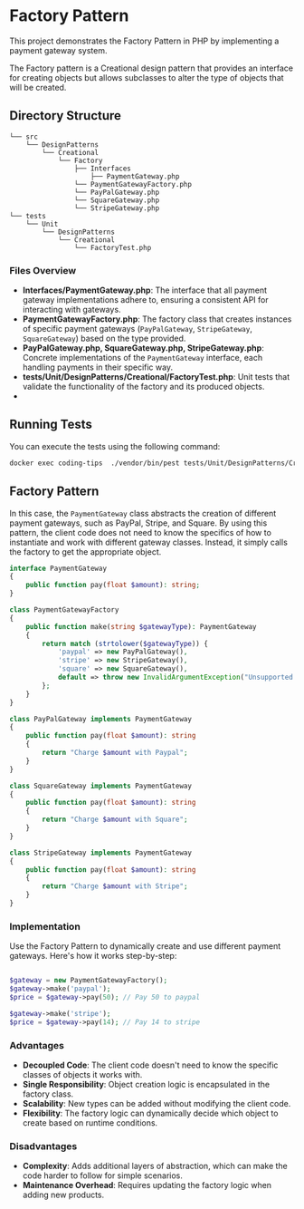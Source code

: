 # Factory Pattern
This project demonstrates the Factory Pattern in PHP by implementing a payment gateway system. 

The Factory pattern is a Creational design pattern that provides an interface for creating objects but allows subclasses to alter the type of objects that will be created.

## Directory Structure

```
└── src  
    └── DesignPatterns  
        └── Creational   
            └── Factory  
                ├── Interfaces
                    ├── PaymentGateway.php   
                └── PaymentGatewayFactory.php  
                └── PayPalGateway.php  
                └── SquareGateway.php  
                └── StripeGateway.php  
└── tests  
    └── Unit  
        └── DesignPatterns  
            └── Creational  
                └── FactoryTest.php  
```

### Files Overview

- **Interfaces/PaymentGateway.php**: The interface that all payment gateway implementations adhere to, ensuring a consistent API for interacting with gateways.
- **PaymentGatewayFactory.php**: The factory class that creates instances of specific payment gateways (`PayPalGateway`, `StripeGateway`, `SquareGateway`) based on the type provided.
- **PayPalGateway.php, SquareGateway.php, StripeGateway.php**: Concrete implementations of the `PaymentGateway` interface, each handling payments in their specific way.
- **tests/Unit/DesignPatterns/Creational/FactoryTest.php**: Unit tests that validate the functionality of the factory and its produced objects.
- 
## Running Tests

You can execute the tests using the following command:

```bash
docker exec coding-tips  ./vendor/bin/pest tests/Unit/DesignPatterns/Creational/FactoryTest.php 
```

## Factory Pattern
In this case, the `PaymentGateway` class abstracts the creation of different payment gateways, such as PayPal, Stripe, and Square. By using this pattern, the client code does not need to know the specifics of how to instantiate and work with different gateway classes. Instead, it simply calls the factory to get the appropriate object.

```php
interface PaymentGateway
{
    public function pay(float $amount): string;
}

class PaymentGatewayFactory
{
    public function make(string $gatewayType): PaymentGateway
    {
        return match (strtolower($gatewayType)) {
            'paypal' => new PayPalGateway(),
            'stripe' => new StripeGateway(),
            'square' => new SquareGateway(),
            default => throw new InvalidArgumentException("Unsupported gateway type: $gatewayType"),
        };
    }
}

class PayPalGateway implements PaymentGateway
{
    public function pay(float $amount): string
    {
        return "Charge $amount with Paypal";
    }
}

class SquareGateway implements PaymentGateway
{
    public function pay(float $amount): string
    {
        return "Charge $amount with Square";
    }
}

class StripeGateway implements PaymentGateway
{
    public function pay(float $amount): string
    {
        return "Charge $amount with Stripe";
    }
}
```

### Implementation
Use the Factory Pattern to dynamically create and use different payment gateways. Here's how it works step-by-step:

```php

$gateway = new PaymentGatewayFactory();
$gateway->make('paypal');
$price = $gateway->pay(50); // Pay 50 to paypal

$gateway->make('stripe');
$price = $gateway->pay(14); // Pay 14 to stripe
```

### Advantages
- **Decoupled Code**: The client code doesn't need to know the specific classes of objects it works with.
- **Single Responsibility**: Object creation logic is encapsulated in the factory class.
- **Scalability**: New types can be added without modifying the client code.
- **Flexibility**: The factory logic can dynamically decide which object to create based on runtime conditions.

### Disadvantages
- **Complexity**: Adds additional layers of abstraction, which can make the code harder to follow for simple scenarios.
- **Maintenance Overhead**: Requires updating the factory logic when adding new products.